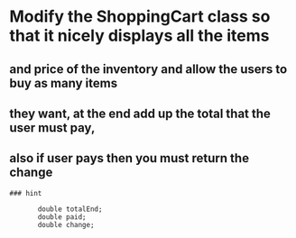# Modify the ShoppingCart class so that it nicely displays all the items
## and price of the inventory and allow  the users to buy as many items 
## they want, at the end add up the total that the user must pay, 
## also if user pays  then you must return the change 
		
    ### hint
 ```   
		double totalEnd;
		double paid;
		double change;
 ```
